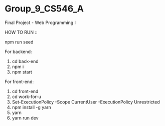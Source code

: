# Group_9_CS546_A
Final Project - Web Programming I

HOW TO RUN ::

npm run seed

For backend:
1. cd back-end
2. npm i
3. npm start

For front-end:
1. cd front-end
2. cd work-for-u
3. Set-ExecutionPolicy -Scope CurrentUser -ExecutionPolicy Unrestricted
4. npm install -g yarn
5. yarn
6. yarn run dev